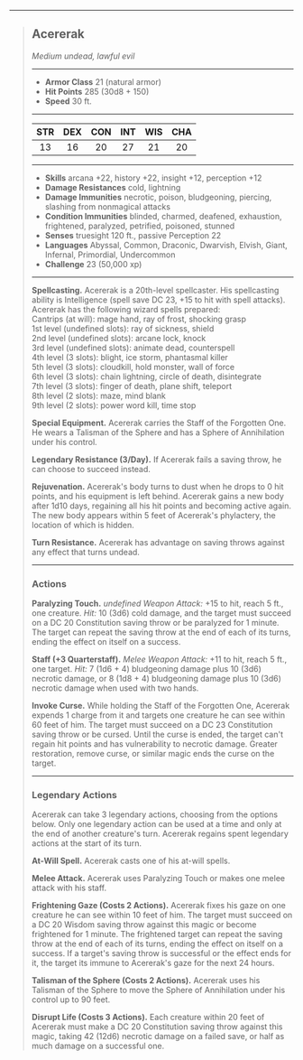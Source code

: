 ***
> ## Acererak
> *Medium undead, lawful evil*
> 
> ***
> 
> - **Armor Class** 21 (natural armor)
> - **Hit Points** 285 (30d8 + 150)
> - **Speed** 30 ft.
> 
> ***
> 
> |STR|DEX|CON|INT|WIS|CHA|
> |:---:|:---:|:---:|:---:|:---:|:---:|
> |13|16|20|27|21|20|
> 
> ***
> 
> - **Skills** arcana +22, history +22, insight +12, perception +12
> - **Damage Resistances** cold, lightning
> - **Damage Immunities** necrotic, poison, bludgeoning, piercing, slashing from nonmagical attacks
> - **Condition Immunities** blinded, charmed, deafened, exhaustion, frightened, paralyzed, petrified, poisoned, stunned
> - **Senses** truesight 120 ft., passive Perception 22
> - **Languages** Abyssal, Common, Draconic, Dwarvish, Elvish, Giant, Infernal, Primordial, Undercommon
> - **Challenge** 23 (50,000 xp)
> 
> ***
> 
> **Spellcasting.** Acererak is a 20th-level spellcaster. His spellcasting ability is Intelligence (spell save DC 23, +15 to hit with spell attacks). Acererak has the following wizard spells prepared:  
> Cantrips (at will): mage hand, ray of frost, shocking grasp  
> 1st level (undefined slots): ray of sickness, shield  
> 2nd level (undefined slots): arcane lock, knock  
> 3rd level (undefined slots): animate dead, counterspell  
> 4th level (3 slots): blight, ice storm, phantasmal killer  
> 5th level (3 slots): cloudkill, hold monster, wall of force  
> 6th level (3 slots): chain lightning, circle of death, disintegrate  
> 7th level (3 slots): finger of death, plane shift, teleport  
> 8th level (2 slots): maze, mind blank  
> 9th level (2 slots): power word kill, time stop
> 
> **Special Equipment.** Acererak carries the Staff of the Forgotten One. He wears a Talisman of the Sphere and has a Sphere of Annihilation under his control.
> 
> **Legendary Resistance (3/Day).** If Acererak fails a saving throw, he can choose to succeed instead.
> 
> **Rejuvenation.** Acererak's body turns to dust when he drops to 0 hit points, and his equipment is left behind. Acererak gains a new body after 1d10 days, regaining all his hit points and becoming active again. The new body appears within 5 feet of Acererak's phylactery, the location of which is hidden.
> 
> **Turn Resistance.** Acererak has advantage on saving throws against any effect that turns undead.
> 
> ***
> 
> ### Actions
> **Paralyzing Touch.** *undefined Weapon Attack:* +15 to hit, reach 5 ft., one creature. *Hit:* 10 (3d6) cold damage, and the target must succeed on a DC 20 Constitution saving throw or be paralyzed for 1 minute. The target can repeat the saving throw at the end of each of its turns, ending the effect on itself on a success.
> 
> **Staff (+3 Quarterstaff).** *Melee Weapon Attack:* +11 to hit, reach 5 ft., one target. *Hit:* 7 (1d6 + 4) bludgeoning damage plus 10 (3d6) necrotic damage, or 8 (1d8 + 4) bludgeoning damage plus 10 (3d6) necrotic damage when used with two hands.
> 
> **Invoke Curse.** While holding the Staff of the Forgotten One, Acererak expends 1 charge from it and targets one creature he can see within 60 feet of him. The target must succeed on a DC 23 Constitution saving throw or be cursed. Until the curse is ended, the target can't regain hit points and has vulnerability to necrotic damage. Greater restoration, remove curse, or similar magic ends the curse on the target.
> 
> ***
> 
> ### Legendary Actions
> Acererak can take 3 legendary actions, choosing from the options below. Only one legendary action can be used at a time and only at the end of another creature's turn. Acererak regains spent legendary actions at the start of its turn.
> 
> **At-Will Spell.** Acererak casts one of his at-will spells.
> 
> **Melee Attack.** Acererak uses Paralyzing Touch or makes one melee attack with his staff.
> 
> **Frightening Gaze (Costs 2 Actions).** Acererak fixes his gaze on one creature he can see within 10 feet of him. The target must succeed on a DC 20 Wisdom saving throw against this magic or become frightened for 1 minute. The frightened target can repeat the saving throw at the end of each of its turns, ending the effect on itself on a success. If a target's saving throw is successful or the effect ends for it, the target its immune to Acererak's gaze for the next 24 hours.
> 
> **Talisman of the Sphere (Costs 2 Actions).** Acererak uses his Talisman of the Sphere to move the Sphere of Annihilation under his control up to 90 feet.
> 
> **Disrupt Life (Costs 3 Actions).** Each creature within 20 feet of Acererak must make a DC 20 Constitution saving throw against this magic, taking 42 (12d6) necrotic damage on a failed save, or half as much damage on a successful one.